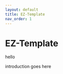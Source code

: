 ```yaml
---
layout: default
title: EZ-Template
nav_order: 1
---
```


# EZ-Template

hello

introduction goes here
